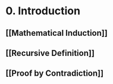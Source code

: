 # 0. Introduction

## [[Mathematical Induction]]

## [[Recursive Definition]]

## [[Proof by Contradiction]]
